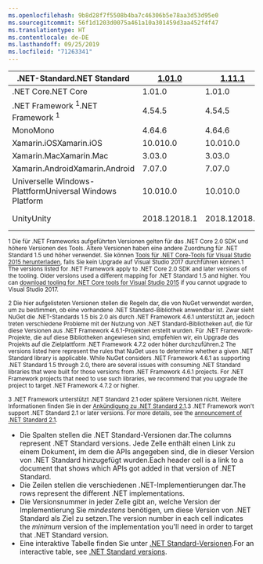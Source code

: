 ```yaml
---
ms.openlocfilehash: 9b8d28f7f5508b4ba7c46306b5e78aa3d53d95e0
ms.sourcegitcommit: 56f1d1203d0075a461a10a301459d3aa452f4f47
ms.translationtype: HT
ms.contentlocale: de-DE
ms.lasthandoff: 09/25/2019
ms.locfileid: "71263341"
---
```

| <span data-ttu-id="5e477-101">.NET-Standard</span><span class="sxs-lookup"><span data-stu-id="5e477-101">.NET Standard</span></span>              | <span data-ttu-id="5e477-102">[1.0]</span><span class="sxs-lookup"><span data-stu-id="5e477-102">[1.0]</span></span>  | <span data-ttu-id="5e477-103">[1.1]</span><span class="sxs-lookup"><span data-stu-id="5e477-103">[1.1]</span></span>  | <span data-ttu-id="5e477-104">[1.2]</span><span class="sxs-lookup"><span data-stu-id="5e477-104">[1.2]</span></span> | <span data-ttu-id="5e477-105">[1.3]</span><span class="sxs-lookup"><span data-stu-id="5e477-105">[1.3]</span></span> | <span data-ttu-id="5e477-106">[1.4]</span><span class="sxs-lookup"><span data-stu-id="5e477-106">[1.4]</span></span> | <span data-ttu-id="5e477-107">[1.5]</span><span class="sxs-lookup"><span data-stu-id="5e477-107">[1.5]</span></span>              | <span data-ttu-id="5e477-108">[1.6]</span><span class="sxs-lookup"><span data-stu-id="5e477-108">[1.6]</span></span>              | <span data-ttu-id="5e477-109">[2.0]</span><span class="sxs-lookup"><span data-stu-id="5e477-109">[2.0]</span></span>               | <span data-ttu-id="5e477-110">[2.1]</span><span class="sxs-lookup"><span data-stu-id="5e477-110">[2.1]</span></span> |
|----------------------------|--------|--------|-------|-------|-------|--------------------|--------------------|---------------------|---------------------
| <span data-ttu-id="5e477-111">.NET Core</span><span class="sxs-lookup"><span data-stu-id="5e477-111">.NET Core</span></span>                  | <span data-ttu-id="5e477-112">1.0</span><span class="sxs-lookup"><span data-stu-id="5e477-112">1.0</span></span>    | <span data-ttu-id="5e477-113">1.0</span><span class="sxs-lookup"><span data-stu-id="5e477-113">1.0</span></span>    | <span data-ttu-id="5e477-114">1.0</span><span class="sxs-lookup"><span data-stu-id="5e477-114">1.0</span></span>   | <span data-ttu-id="5e477-115">1.0</span><span class="sxs-lookup"><span data-stu-id="5e477-115">1.0</span></span>   | <span data-ttu-id="5e477-116">1.0</span><span class="sxs-lookup"><span data-stu-id="5e477-116">1.0</span></span>   | <span data-ttu-id="5e477-117">1.0</span><span class="sxs-lookup"><span data-stu-id="5e477-117">1.0</span></span>                | <span data-ttu-id="5e477-118">1.0</span><span class="sxs-lookup"><span data-stu-id="5e477-118">1.0</span></span>                | <span data-ttu-id="5e477-119">2.0</span><span class="sxs-lookup"><span data-stu-id="5e477-119">2.0</span></span>                 | <span data-ttu-id="5e477-120">3.0</span><span class="sxs-lookup"><span data-stu-id="5e477-120">3.0</span></span> |
| <span data-ttu-id="5e477-121">.NET Framework <sup>1</sup></span><span class="sxs-lookup"><span data-stu-id="5e477-121">.NET Framework <sup>1</sup></span></span>| <span data-ttu-id="5e477-122">4.5</span><span class="sxs-lookup"><span data-stu-id="5e477-122">4.5</span></span>    | <span data-ttu-id="5e477-123">4.5</span><span class="sxs-lookup"><span data-stu-id="5e477-123">4.5</span></span>    | <span data-ttu-id="5e477-124">4.5.1</span><span class="sxs-lookup"><span data-stu-id="5e477-124">4.5.1</span></span> | <span data-ttu-id="5e477-125">4.6</span><span class="sxs-lookup"><span data-stu-id="5e477-125">4.6</span></span>   | <span data-ttu-id="5e477-126">4.6.1</span><span class="sxs-lookup"><span data-stu-id="5e477-126">4.6.1</span></span> | <span data-ttu-id="5e477-127">4.6.1 <sup>2</sup></span><span class="sxs-lookup"><span data-stu-id="5e477-127">4.6.1 <sup>2</sup></span></span> | <span data-ttu-id="5e477-128">4.6.1 <sup>2</sup></span><span class="sxs-lookup"><span data-stu-id="5e477-128">4.6.1 <sup>2</sup></span></span> | <span data-ttu-id="5e477-129">4.6.1 <sup>2</sup></span><span class="sxs-lookup"><span data-stu-id="5e477-129">4.6.1 <sup>2</sup></span></span>  | <span data-ttu-id="5e477-130">Nicht zutreffend<sup>3</sup></span><span class="sxs-lookup"><span data-stu-id="5e477-130">N/A<sup>3</sup></span></span> |
| <span data-ttu-id="5e477-131">Mono</span><span class="sxs-lookup"><span data-stu-id="5e477-131">Mono</span></span>                       | <span data-ttu-id="5e477-132">4.6</span><span class="sxs-lookup"><span data-stu-id="5e477-132">4.6</span></span>    | <span data-ttu-id="5e477-133">4.6</span><span class="sxs-lookup"><span data-stu-id="5e477-133">4.6</span></span>    | <span data-ttu-id="5e477-134">4.6</span><span class="sxs-lookup"><span data-stu-id="5e477-134">4.6</span></span>   | <span data-ttu-id="5e477-135">4.6</span><span class="sxs-lookup"><span data-stu-id="5e477-135">4.6</span></span>   | <span data-ttu-id="5e477-136">4.6</span><span class="sxs-lookup"><span data-stu-id="5e477-136">4.6</span></span>   | <span data-ttu-id="5e477-137">4.6</span><span class="sxs-lookup"><span data-stu-id="5e477-137">4.6</span></span>                | <span data-ttu-id="5e477-138">4.6</span><span class="sxs-lookup"><span data-stu-id="5e477-138">4.6</span></span>                | <span data-ttu-id="5e477-139">5.4</span><span class="sxs-lookup"><span data-stu-id="5e477-139">5.4</span></span>                 | <span data-ttu-id="5e477-140">6.4</span><span class="sxs-lookup"><span data-stu-id="5e477-140">6.4</span></span> |
| <span data-ttu-id="5e477-141">Xamarin.iOS</span><span class="sxs-lookup"><span data-stu-id="5e477-141">Xamarin.iOS</span></span>                | <span data-ttu-id="5e477-142">10.0</span><span class="sxs-lookup"><span data-stu-id="5e477-142">10.0</span></span>   | <span data-ttu-id="5e477-143">10.0</span><span class="sxs-lookup"><span data-stu-id="5e477-143">10.0</span></span>   | <span data-ttu-id="5e477-144">10.0</span><span class="sxs-lookup"><span data-stu-id="5e477-144">10.0</span></span>  | <span data-ttu-id="5e477-145">10.0</span><span class="sxs-lookup"><span data-stu-id="5e477-145">10.0</span></span>  | <span data-ttu-id="5e477-146">10.0</span><span class="sxs-lookup"><span data-stu-id="5e477-146">10.0</span></span>  | <span data-ttu-id="5e477-147">10.0</span><span class="sxs-lookup"><span data-stu-id="5e477-147">10.0</span></span>               | <span data-ttu-id="5e477-148">10.0</span><span class="sxs-lookup"><span data-stu-id="5e477-148">10.0</span></span>               | <span data-ttu-id="5e477-149">10.14</span><span class="sxs-lookup"><span data-stu-id="5e477-149">10.14</span></span>               | <span data-ttu-id="5e477-150">12.16</span><span class="sxs-lookup"><span data-stu-id="5e477-150">12.16</span></span> |
| <span data-ttu-id="5e477-151">Xamarin.Mac</span><span class="sxs-lookup"><span data-stu-id="5e477-151">Xamarin.Mac</span></span>                | <span data-ttu-id="5e477-152">3.0</span><span class="sxs-lookup"><span data-stu-id="5e477-152">3.0</span></span>    | <span data-ttu-id="5e477-153">3.0</span><span class="sxs-lookup"><span data-stu-id="5e477-153">3.0</span></span>    | <span data-ttu-id="5e477-154">3.0</span><span class="sxs-lookup"><span data-stu-id="5e477-154">3.0</span></span>   | <span data-ttu-id="5e477-155">3.0</span><span class="sxs-lookup"><span data-stu-id="5e477-155">3.0</span></span>   | <span data-ttu-id="5e477-156">3.0</span><span class="sxs-lookup"><span data-stu-id="5e477-156">3.0</span></span>   | <span data-ttu-id="5e477-157">3.0</span><span class="sxs-lookup"><span data-stu-id="5e477-157">3.0</span></span>                | <span data-ttu-id="5e477-158">3.0</span><span class="sxs-lookup"><span data-stu-id="5e477-158">3.0</span></span>                | <span data-ttu-id="5e477-159">3.8</span><span class="sxs-lookup"><span data-stu-id="5e477-159">3.8</span></span>                 | <span data-ttu-id="5e477-160">5.16</span><span class="sxs-lookup"><span data-stu-id="5e477-160">5.16</span></span> |
| <span data-ttu-id="5e477-161">Xamarin.Android</span><span class="sxs-lookup"><span data-stu-id="5e477-161">Xamarin.Android</span></span>            | <span data-ttu-id="5e477-162">7.0</span><span class="sxs-lookup"><span data-stu-id="5e477-162">7.0</span></span>    | <span data-ttu-id="5e477-163">7.0</span><span class="sxs-lookup"><span data-stu-id="5e477-163">7.0</span></span>    | <span data-ttu-id="5e477-164">7.0</span><span class="sxs-lookup"><span data-stu-id="5e477-164">7.0</span></span>   | <span data-ttu-id="5e477-165">7.0</span><span class="sxs-lookup"><span data-stu-id="5e477-165">7.0</span></span>   | <span data-ttu-id="5e477-166">7.0</span><span class="sxs-lookup"><span data-stu-id="5e477-166">7.0</span></span>   | <span data-ttu-id="5e477-167">7.0</span><span class="sxs-lookup"><span data-stu-id="5e477-167">7.0</span></span>                | <span data-ttu-id="5e477-168">7.0</span><span class="sxs-lookup"><span data-stu-id="5e477-168">7.0</span></span>                | <span data-ttu-id="5e477-169">8.0</span><span class="sxs-lookup"><span data-stu-id="5e477-169">8.0</span></span>                 | <span data-ttu-id="5e477-170">10.0</span><span class="sxs-lookup"><span data-stu-id="5e477-170">10.0</span></span> |
| <span data-ttu-id="5e477-171">Universelle Windows-Plattform</span><span class="sxs-lookup"><span data-stu-id="5e477-171">Universal Windows Platform</span></span> | <span data-ttu-id="5e477-172">10.0</span><span class="sxs-lookup"><span data-stu-id="5e477-172">10.0</span></span>   | <span data-ttu-id="5e477-173">10.0</span><span class="sxs-lookup"><span data-stu-id="5e477-173">10.0</span></span>   | <span data-ttu-id="5e477-174">10.0</span><span class="sxs-lookup"><span data-stu-id="5e477-174">10.0</span></span>  | <span data-ttu-id="5e477-175">10.0</span><span class="sxs-lookup"><span data-stu-id="5e477-175">10.0</span></span>  | <span data-ttu-id="5e477-176">10.0</span><span class="sxs-lookup"><span data-stu-id="5e477-176">10.0</span></span>  | <span data-ttu-id="5e477-177">10.0.16299</span><span class="sxs-lookup"><span data-stu-id="5e477-177">10.0.16299</span></span>         | <span data-ttu-id="5e477-178">10.0.16299</span><span class="sxs-lookup"><span data-stu-id="5e477-178">10.0.16299</span></span>         | <span data-ttu-id="5e477-179">10.0.16299</span><span class="sxs-lookup"><span data-stu-id="5e477-179">10.0.16299</span></span>          | <span data-ttu-id="5e477-180">Wird nachgeliefert.</span><span class="sxs-lookup"><span data-stu-id="5e477-180">TBD</span></span> |
| <span data-ttu-id="5e477-181">Unity</span><span class="sxs-lookup"><span data-stu-id="5e477-181">Unity</span></span>                      | <span data-ttu-id="5e477-182">2018.1</span><span class="sxs-lookup"><span data-stu-id="5e477-182">2018.1</span></span> | <span data-ttu-id="5e477-183">2018.1</span><span class="sxs-lookup"><span data-stu-id="5e477-183">2018.1</span></span> | <span data-ttu-id="5e477-184">2018.1</span><span class="sxs-lookup"><span data-stu-id="5e477-184">2018.1</span></span>| <span data-ttu-id="5e477-185">2018.1</span><span class="sxs-lookup"><span data-stu-id="5e477-185">2018.1</span></span>| <span data-ttu-id="5e477-186">2018.1</span><span class="sxs-lookup"><span data-stu-id="5e477-186">2018.1</span></span>| <span data-ttu-id="5e477-187">2018.1</span><span class="sxs-lookup"><span data-stu-id="5e477-187">2018.1</span></span>             |  <span data-ttu-id="5e477-188">2018.1</span><span class="sxs-lookup"><span data-stu-id="5e477-188">2018.1</span></span>            | <span data-ttu-id="5e477-189">2018.1</span><span class="sxs-lookup"><span data-stu-id="5e477-189">2018.1</span></span>              | <span data-ttu-id="5e477-190">Wird nachgeliefert.</span><span class="sxs-lookup"><span data-stu-id="5e477-190">TBD</span></span> |

<span data-ttu-id="5e477-191"><sup>1 Die für .NET Frameworks aufgeführten Versionen gelten für das .NET Core 2.0 SDK und höhere Versionen des Tools. Ältere Versionen haben eine andere Zuordnung für .NET Standard 1.5 und höher verwendet. Sie können [Tools für .NET Core-Tools für Visual Studio 2015 herunterladen](https://github.com/dotnet/core/blob/master/release-notes/download-archive.md), falls Sie kein Upgrade auf Visual Studio 2017 durchführen können.</sup></span><span class="sxs-lookup"><span data-stu-id="5e477-191"><sup>1 The versions listed for .NET Framework apply to .NET Core 2.0 SDK and later versions of the tooling. Older versions used a different mapping for .NET Standard 1.5 and higher. You can [download tooling for .NET Core tools for Visual Studio 2015](https://github.com/dotnet/core/blob/master/release-notes/download-archive.md) if you cannot upgrade to Visual Studio 2017.</sup></span></span>

<span data-ttu-id="5e477-192"><sup>2 Die hier aufgelisteten Versionen stellen die Regeln dar, die von NuGet verwendet werden, um zu bestimmen, ob eine vorhandene .NET Standard-Bibliothek anwendbar ist. Zwar sieht NuGet die .NET-Standards 1.5 bis 2.0 als durch .NET Framework 4.6.1 unterstützt an, jedoch treten verschiedene Probleme mit der Nutzung von .NET Standard-Bibliotheken auf, die für diese Versionen aus .NET Framework 4.6.1-Projekten erstellt wurden. Für .NET Framework-Projekte, die auf diese Bibliotheken angewiesen sind, empfehlen wir, ein Upgrade des Projekts auf die Zielplattform .NET Framework 4.7.2 oder höher durchzuführen.</sup></span><span class="sxs-lookup"><span data-stu-id="5e477-192"><sup>2 The versions listed here represent the rules that NuGet uses to determine whether a given .NET Standard library is applicable. While NuGet considers .NET Framework 4.6.1 as supporting .NET Standard 1.5 through 2.0, there are several issues with consuming .NET Standard libraries that were built for those versions from .NET Framework 4.6.1 projects. For .NET Framework projects that need to use such libraries, we recommend that you upgrade the project to target .NET Framework 4.7.2 or higher.</sup></span></span>

<span data-ttu-id="5e477-193"><sup>3 .NET Framework unterstützt .NET Standard 2.1 oder spätere Versionen nicht. Weitere Informationen finden Sie in der [Ankündigung zu .NET Standard 2.1](https://devblogs.microsoft.com/dotnet/announcing-net-standard-2-1/).</sup></span><span class="sxs-lookup"><span data-stu-id="5e477-193"><sup>3 .NET Framework won't support .NET Standard 2.1 or later versions. For more details, see the [announcement of .NET Standard 2.1](https://devblogs.microsoft.com/dotnet/announcing-net-standard-2-1/).</sup></span></span>

- <span data-ttu-id="5e477-194">Die Spalten stellen die .NET Standard-Versionen dar.</span><span class="sxs-lookup"><span data-stu-id="5e477-194">The columns represent .NET Standard versions.</span></span> <span data-ttu-id="5e477-195">Jede Zelle enthält einen Link zu einem Dokument, im dem die APIs angegeben sind, die in dieser Version von .NET Standard hinzugefügt wurden.</span><span class="sxs-lookup"><span data-stu-id="5e477-195">Each header cell is a link to a document that shows which APIs got added in that version of .NET Standard.</span></span>
- <span data-ttu-id="5e477-196">Die Zeilen stellen die verschiedenen .NET-Implementierungen dar.</span><span class="sxs-lookup"><span data-stu-id="5e477-196">The rows represent the different .NET implementations.</span></span>
- <span data-ttu-id="5e477-197">Die Versionsnummer in jeder Zelle gibt an, welche Version der Implementierung Sie *mindestens* benötigen, um diese Version von .NET Standard als Ziel zu setzen.</span><span class="sxs-lookup"><span data-stu-id="5e477-197">The version number in each cell indicates the *minimum* version of the implementation you'll need in order to target that .NET Standard version.</span></span>
- <span data-ttu-id="5e477-198">Eine interaktive Tabelle finden Sie unter [.NET Standard-Versionen](https://dotnet.microsoft.com/platform/dotnet-standard#versions).</span><span class="sxs-lookup"><span data-stu-id="5e477-198">For an interactive table, see [.NET Standard versions](https://dotnet.microsoft.com/platform/dotnet-standard#versions).</span></span>

[1.0]: https://github.com/dotnet/standard/blob/master/docs/versions/netstandard1.0.md
[1.1]: https://github.com/dotnet/standard/blob/master/docs/versions/netstandard1.1.md
[1.2]: https://github.com/dotnet/standard/blob/master/docs/versions/netstandard1.2.md
[1.3]: https://github.com/dotnet/standard/blob/master/docs/versions/netstandard1.3.md
[1.4]: https://github.com/dotnet/standard/blob/master/docs/versions/netstandard1.4.md
[1.5]: https://github.com/dotnet/standard/blob/master/docs/versions/netstandard1.5.md
[1.6]: https://github.com/dotnet/standard/blob/master/docs/versions/netstandard1.6.md
[2.0]: https://github.com/dotnet/standard/blob/master/docs/versions/netstandard2.0.md
[2.1]: https://github.com/dotnet/standard/blob/master/docs/versions/netstandard2.1.md

